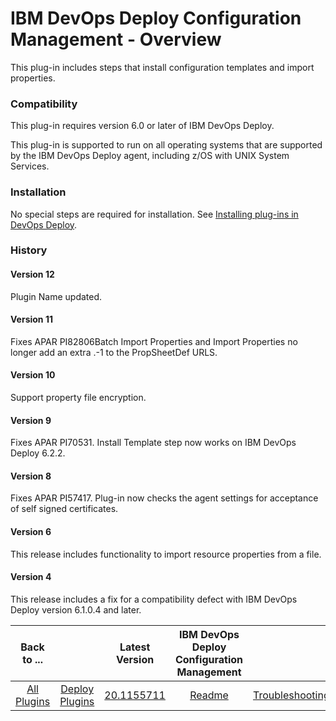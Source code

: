 
# IBM DevOps Deploy Configuration Management - Overview

This plug-in includes steps that install configuration templates and import properties.

### Compatibility

This plug-in requires version 6.0 or later of IBM DevOps Deploy.

This plug-in is supported to run on all operating systems that are supported by the IBM DevOps Deploy agent, including z/OS with UNIX System Services.

### Installation

No special steps are required for installation. See [Installing plug-ins in DevOps Deploy](https://community.ibm.com/community/user/wasdevops/blogs/laurel-dickson-bull1/2022/06/13/install-plugins "Installing plug-ins in DevOps Deploy").

### History

#### Version 12

Plugin Name updated.

#### Version 11

Fixes APAR PI82806Batch Import Properties and Import Properties no longer add an extra .-1 to the PropSheetDef URLS.

#### Version 10

Support property file encryption.

#### Version 9

Fixes APAR PI70531. Install Template step now works on IBM DevOps Deploy 6.2.2.

#### Version 8

Fixes APAR PI57417. Plug-in now checks the agent settings for acceptance of self signed certificates.

#### Version 6

This release includes functionality to import resource properties from a file.

#### Version 4

This release includes a fix for a compatibility defect with IBM DevOps Deploy version 6.1.0.4 and later.


|Back to ...||Latest Version|IBM DevOps Deploy Configuration Management ||||
| :---: | :---: | :---: | :---: | :---: | :---: | :---: |
|[All Plugins](../../index.md)|[Deploy Plugins](../README.md)|[20.1155711](https://raw.githubusercontent.com/UrbanCode/IBM-UCD-PLUGINS/main/files/uDeployConfigManagement/ucd-uDeployConfigManagement-20.1155711.zip)|[Readme](README.md)|[Troubleshooting](troubleshooting.md)|[Steps](steps.md)|[Downloads](downloads.md)|
